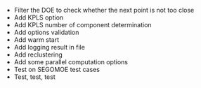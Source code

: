 * Filter the DOE to check whether the next point is not too close
* Add KPLS option
* Add KPLS number of component determination
* Add options validation
* Add warm start
* Add logging result in file
* Add reclustering
* Add some parallel computation options 
* Test on SEGOMOE test cases
* Test, test, test